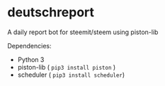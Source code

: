 # deutschreport
A daily report bot for steemit/steem using piston-lib

Dependencies:

- Python 3
- piston-lib ( `pip3 install piston` )
- scheduler ( `pip3 install scheduler`)
